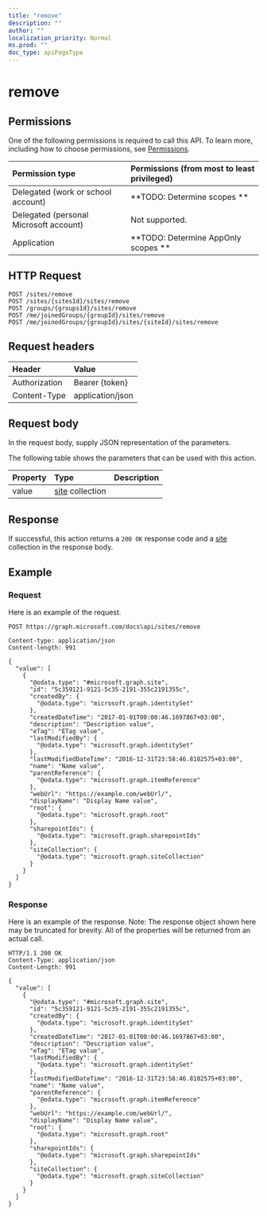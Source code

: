 ```yaml
---
title: "remove"
description: ""
author: ""
localization_priority: Normal
ms.prod: ""
doc_type: apiPageType
---
```


# remove



## Permissions
One of the following permissions is required to call this API. To learn more, including how to choose permissions, see [Permissions](/concepts/permissions-reference.md).

|Permission type|Permissions (from most to least privileged)|
|:---|:---|
|Delegated (work or school account)|**TODO: Determine scopes **|
|Delegated (personal Microsoft account)|Not supported.|
|Application|**TODO: Determine AppOnly scopes **|

## HTTP Request
<!-- {
  "blockType": "ignored"
}
-->
``` http
POST /sites/remove
POST /sites/{sitesId}/sites/remove
POST /groups/{groupsId}/sites/remove
POST /me/joinedGroups/{groupId}/sites/remove
POST /me/joinedGroups/{groupId}/sites/{siteId}/sites/remove
```

## Request headers
|Header|Value|
|:---|:---|
|Authorization|Bearer {token}|
|Content-Type|application/json|

## Request body
In the request body, supply JSON representation of the parameters.

The following table shows the parameters that can be used with this action.

|Property|Type|Description|
|:---|:---|:---|
|value|[site](../resources/site.md) collection||



## Response
If successful, this action returns a `200 OK` response code and a [site](../resources/site.md) collection in the response body.

## Example

### Request
Here is an example of the request.
<!-- {
  "blockType": "request",
  "name": "site_remove"
}
-->
``` http
POST https://graph.microsoft.com/docs\api/sites/remove

Content-type: application/json
Content-length: 991

{
  "value": [
    {
      "@odata.type": "#microsoft.graph.site",
      "id": "5c359121-9121-5c35-2191-355c2191355c",
      "createdBy": {
        "@odata.type": "microsoft.graph.identitySet"
      },
      "createdDateTime": "2017-01-01T00:00:46.1697867+03:00",
      "description": "Description value",
      "eTag": "ETag value",
      "lastModifiedBy": {
        "@odata.type": "microsoft.graph.identitySet"
      },
      "lastModifiedDateTime": "2016-12-31T23:58:46.8102575+03:00",
      "name": "Name value",
      "parentReference": {
        "@odata.type": "microsoft.graph.itemReference"
      },
      "webUrl": "https://example.com/webUrl/",
      "displayName": "Display Name value",
      "root": {
        "@odata.type": "microsoft.graph.root"
      },
      "sharepointIds": {
        "@odata.type": "microsoft.graph.sharepointIds"
      },
      "siteCollection": {
        "@odata.type": "microsoft.graph.siteCollection"
      }
    }
  ]
}
```

### Response
Here is an example of the response. Note: The response object shown here may be truncated for brevity. All of the properties will be returned from an actual call.
<!-- {
  "blockType": "response",
  "truncated": true,
  "@odata.type": "collection(microsoft.graph.site)"
}
-->
``` http
HTTP/1.1 200 OK
Content-Type: application/json
Content-Length: 991

{
  "value": [
    {
      "@odata.type": "#microsoft.graph.site",
      "id": "5c359121-9121-5c35-2191-355c2191355c",
      "createdBy": {
        "@odata.type": "microsoft.graph.identitySet"
      },
      "createdDateTime": "2017-01-01T00:00:46.1697867+03:00",
      "description": "Description value",
      "eTag": "ETag value",
      "lastModifiedBy": {
        "@odata.type": "microsoft.graph.identitySet"
      },
      "lastModifiedDateTime": "2016-12-31T23:58:46.8102575+03:00",
      "name": "Name value",
      "parentReference": {
        "@odata.type": "microsoft.graph.itemReference"
      },
      "webUrl": "https://example.com/webUrl/",
      "displayName": "Display Name value",
      "root": {
        "@odata.type": "microsoft.graph.root"
      },
      "sharepointIds": {
        "@odata.type": "microsoft.graph.sharepointIds"
      },
      "siteCollection": {
        "@odata.type": "microsoft.graph.siteCollection"
      }
    }
  ]
}
```

